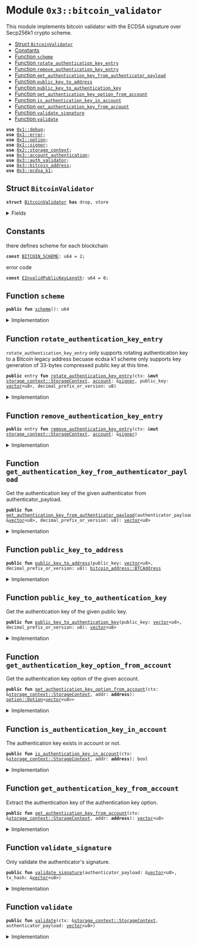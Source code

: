 
<a name="0x3_bitcoin_validator"></a>

# Module `0x3::bitcoin_validator`

This module implements bitcoin validator with the ECDSA signature over Secp256k1 crypto scheme.


-  [Struct `BitcoinValidator`](#0x3_bitcoin_validator_BitcoinValidator)
-  [Constants](#@Constants_0)
-  [Function `scheme`](#0x3_bitcoin_validator_scheme)
-  [Function `rotate_authentication_key_entry`](#0x3_bitcoin_validator_rotate_authentication_key_entry)
-  [Function `remove_authentication_key_entry`](#0x3_bitcoin_validator_remove_authentication_key_entry)
-  [Function `get_authentication_key_from_authenticator_payload`](#0x3_bitcoin_validator_get_authentication_key_from_authenticator_payload)
-  [Function `public_key_to_address`](#0x3_bitcoin_validator_public_key_to_address)
-  [Function `public_key_to_authentication_key`](#0x3_bitcoin_validator_public_key_to_authentication_key)
-  [Function `get_authentication_key_option_from_account`](#0x3_bitcoin_validator_get_authentication_key_option_from_account)
-  [Function `is_authentication_key_in_account`](#0x3_bitcoin_validator_is_authentication_key_in_account)
-  [Function `get_authentication_key_from_account`](#0x3_bitcoin_validator_get_authentication_key_from_account)
-  [Function `validate_signature`](#0x3_bitcoin_validator_validate_signature)
-  [Function `validate`](#0x3_bitcoin_validator_validate)


<pre><code><b>use</b> <a href="">0x1::debug</a>;
<b>use</b> <a href="">0x1::error</a>;
<b>use</b> <a href="">0x1::option</a>;
<b>use</b> <a href="">0x1::signer</a>;
<b>use</b> <a href="">0x2::storage_context</a>;
<b>use</b> <a href="account_authentication.md#0x3_account_authentication">0x3::account_authentication</a>;
<b>use</b> <a href="auth_validator.md#0x3_auth_validator">0x3::auth_validator</a>;
<b>use</b> <a href="bitcoin_address.md#0x3_bitcoin_address">0x3::bitcoin_address</a>;
<b>use</b> <a href="ecdsa_k1.md#0x3_ecdsa_k1">0x3::ecdsa_k1</a>;
</code></pre>



<a name="0x3_bitcoin_validator_BitcoinValidator"></a>

## Struct `BitcoinValidator`



<pre><code><b>struct</b> <a href="bitcoin_validator.md#0x3_bitcoin_validator_BitcoinValidator">BitcoinValidator</a> <b>has</b> drop, store
</code></pre>



<details>
<summary>Fields</summary>


<dl>
<dt>
<code>dummy_field: bool</code>
</dt>
<dd>

</dd>
</dl>


</details>

<a name="@Constants_0"></a>

## Constants


<a name="0x3_bitcoin_validator_BITCOIN_SCHEME"></a>

there defines scheme for each blockchain


<pre><code><b>const</b> <a href="bitcoin_validator.md#0x3_bitcoin_validator_BITCOIN_SCHEME">BITCOIN_SCHEME</a>: u64 = 2;
</code></pre>



<a name="0x3_bitcoin_validator_EInvalidPublicKeyLength"></a>

error code


<pre><code><b>const</b> <a href="bitcoin_validator.md#0x3_bitcoin_validator_EInvalidPublicKeyLength">EInvalidPublicKeyLength</a>: u64 = 0;
</code></pre>



<a name="0x3_bitcoin_validator_scheme"></a>

## Function `scheme`



<pre><code><b>public</b> <b>fun</b> <a href="bitcoin_validator.md#0x3_bitcoin_validator_scheme">scheme</a>(): u64
</code></pre>



<details>
<summary>Implementation</summary>


<pre><code><b>public</b> <b>fun</b> <a href="bitcoin_validator.md#0x3_bitcoin_validator_scheme">scheme</a>(): u64 {
    <a href="bitcoin_validator.md#0x3_bitcoin_validator_BITCOIN_SCHEME">BITCOIN_SCHEME</a>
}
</code></pre>



</details>

<a name="0x3_bitcoin_validator_rotate_authentication_key_entry"></a>

## Function `rotate_authentication_key_entry`

<code>rotate_authentication_key_entry</code> only supports rotating authentication key to a Bitcoin legacy address
becuase ecdsa k1 scheme only supports key generation of 33-bytes compressed public key at this time.


<pre><code><b>public</b> entry <b>fun</b> <a href="bitcoin_validator.md#0x3_bitcoin_validator_rotate_authentication_key_entry">rotate_authentication_key_entry</a>(ctx: &<b>mut</b> <a href="_StorageContext">storage_context::StorageContext</a>, <a href="account.md#0x3_account">account</a>: &<a href="">signer</a>, public_key: <a href="">vector</a>&lt;u8&gt;, decimal_prefix_or_version: u8)
</code></pre>



<details>
<summary>Implementation</summary>


<pre><code><b>public</b> entry <b>fun</b> <a href="bitcoin_validator.md#0x3_bitcoin_validator_rotate_authentication_key_entry">rotate_authentication_key_entry</a>(
    ctx: &<b>mut</b> StorageContext,
    <a href="account.md#0x3_account">account</a>: &<a href="">signer</a>,
    public_key: <a href="">vector</a>&lt;u8&gt;,
    decimal_prefix_or_version: u8,
) {
    // compare newly passed <b>public</b> key <b>with</b> Bitcoin <b>public</b> key length <b>to</b> ensure it's compatible
    <b>assert</b>!(
        <a href="_length">vector::length</a>(&public_key) == <a href="ecdsa_k1.md#0x3_ecdsa_k1_public_key_length">ecdsa_k1::public_key_length</a>()
        || <a href="_length">vector::length</a>(&public_key) == 20 // TODO support key generation of 20-bytes <b>public</b> key for Bitcoin bech32 addresses
        || <a href="_length">vector::length</a>(&public_key) == 32, // TODO support key generation of 32-bytes <b>public</b> key for Bitcoin bech32 addresses
        <a href="_invalid_argument">error::invalid_argument</a>(<a href="bitcoin_validator.md#0x3_bitcoin_validator_EInvalidPublicKeyLength">EInvalidPublicKeyLength</a>)
    );

    // User can rotate the authentication key arbitrarily, so we do not need <b>to</b> check the new <b>public</b> key <b>with</b> the <a href="account.md#0x3_account">account</a> <b>address</b>.
    <b>let</b> authentication_key = <a href="bitcoin_validator.md#0x3_bitcoin_validator_public_key_to_authentication_key">public_key_to_authentication_key</a>(public_key, decimal_prefix_or_version);
    <b>let</b> account_addr = <a href="_address_of">signer::address_of</a>(<a href="account.md#0x3_account">account</a>);
    <a href="bitcoin_validator.md#0x3_bitcoin_validator_rotate_authentication_key">rotate_authentication_key</a>(ctx, account_addr, authentication_key);
}
</code></pre>



</details>

<a name="0x3_bitcoin_validator_remove_authentication_key_entry"></a>

## Function `remove_authentication_key_entry`



<pre><code><b>public</b> entry <b>fun</b> <a href="bitcoin_validator.md#0x3_bitcoin_validator_remove_authentication_key_entry">remove_authentication_key_entry</a>(ctx: &<b>mut</b> <a href="_StorageContext">storage_context::StorageContext</a>, <a href="account.md#0x3_account">account</a>: &<a href="">signer</a>)
</code></pre>



<details>
<summary>Implementation</summary>


<pre><code><b>public</b> entry <b>fun</b> <a href="bitcoin_validator.md#0x3_bitcoin_validator_remove_authentication_key_entry">remove_authentication_key_entry</a>(ctx: &<b>mut</b> StorageContext, <a href="account.md#0x3_account">account</a>: &<a href="">signer</a>) {
    <a href="account_authentication.md#0x3_account_authentication_remove_authentication_key">account_authentication::remove_authentication_key</a>&lt;<a href="bitcoin_validator.md#0x3_bitcoin_validator_BitcoinValidator">BitcoinValidator</a>&gt;(ctx, <a href="_address_of">signer::address_of</a>(<a href="account.md#0x3_account">account</a>));
}
</code></pre>



</details>

<a name="0x3_bitcoin_validator_get_authentication_key_from_authenticator_payload"></a>

## Function `get_authentication_key_from_authenticator_payload`

Get the authentication key of the given authenticator from authenticator_payload.


<pre><code><b>public</b> <b>fun</b> <a href="bitcoin_validator.md#0x3_bitcoin_validator_get_authentication_key_from_authenticator_payload">get_authentication_key_from_authenticator_payload</a>(authenticator_payload: &<a href="">vector</a>&lt;u8&gt;, decimal_prefix_or_version: u8): <a href="">vector</a>&lt;u8&gt;
</code></pre>



<details>
<summary>Implementation</summary>


<pre><code><b>public</b> <b>fun</b> <a href="bitcoin_validator.md#0x3_bitcoin_validator_get_authentication_key_from_authenticator_payload">get_authentication_key_from_authenticator_payload</a>(authenticator_payload: &<a href="">vector</a>&lt;u8&gt;, decimal_prefix_or_version: u8): <a href="">vector</a>&lt;u8&gt; {
    <b>let</b> public_key = <a href="ecdsa_k1.md#0x3_ecdsa_k1_get_public_key_from_authenticator_payload">ecdsa_k1::get_public_key_from_authenticator_payload</a>(authenticator_payload);
    <b>let</b> addr = <a href="bitcoin_validator.md#0x3_bitcoin_validator_public_key_to_address">public_key_to_address</a>(public_key, decimal_prefix_or_version);
    <a href="bitcoin_address.md#0x3_bitcoin_address_into_bytes">bitcoin_address::into_bytes</a>(addr)
}
</code></pre>



</details>

<a name="0x3_bitcoin_validator_public_key_to_address"></a>

## Function `public_key_to_address`



<pre><code><b>public</b> <b>fun</b> <a href="bitcoin_validator.md#0x3_bitcoin_validator_public_key_to_address">public_key_to_address</a>(public_key: <a href="">vector</a>&lt;u8&gt;, decimal_prefix_or_version: u8): <a href="bitcoin_address.md#0x3_bitcoin_address_BTCAddress">bitcoin_address::BTCAddress</a>
</code></pre>



<details>
<summary>Implementation</summary>


<pre><code><b>public</b> <b>fun</b> <a href="bitcoin_validator.md#0x3_bitcoin_validator_public_key_to_address">public_key_to_address</a>(public_key: <a href="">vector</a>&lt;u8&gt;, decimal_prefix_or_version: u8): BTCAddress {
    // Determine the <b>public</b> key length, 33-bytes for a legacy <b>address</b> and 32- and 20-bytes for a bech32 <b>address</b>.
    <b>if</b> (<a href="_length">vector::length</a>(&public_key) == <a href="ecdsa_k1.md#0x3_ecdsa_k1_public_key_length">ecdsa_k1::public_key_length</a>()) {
        <b>let</b> decimal_prefix = decimal_prefix_or_version;
        <a href="bitcoin_address.md#0x3_bitcoin_address_new_legacy">bitcoin_address::new_legacy</a>(&public_key, decimal_prefix)
    } <b>else</b> {
        <b>let</b> version = decimal_prefix_or_version;
        <a href="bitcoin_address.md#0x3_bitcoin_address_new_bech32">bitcoin_address::new_bech32</a>(&public_key, version)
    }
}
</code></pre>



</details>

<a name="0x3_bitcoin_validator_public_key_to_authentication_key"></a>

## Function `public_key_to_authentication_key`

Get the authentication key of the given public key.


<pre><code><b>public</b> <b>fun</b> <a href="bitcoin_validator.md#0x3_bitcoin_validator_public_key_to_authentication_key">public_key_to_authentication_key</a>(public_key: <a href="">vector</a>&lt;u8&gt;, decimal_prefix_or_version: u8): <a href="">vector</a>&lt;u8&gt;
</code></pre>



<details>
<summary>Implementation</summary>


<pre><code><b>public</b> <b>fun</b> <a href="bitcoin_validator.md#0x3_bitcoin_validator_public_key_to_authentication_key">public_key_to_authentication_key</a>(public_key: <a href="">vector</a>&lt;u8&gt;, decimal_prefix_or_version: u8): <a href="">vector</a>&lt;u8&gt; {
    <b>let</b> addr = <a href="bitcoin_validator.md#0x3_bitcoin_validator_public_key_to_address">public_key_to_address</a>(public_key, decimal_prefix_or_version);
    <a href="bitcoin_address.md#0x3_bitcoin_address_into_bytes">bitcoin_address::into_bytes</a>(addr)
}
</code></pre>



</details>

<a name="0x3_bitcoin_validator_get_authentication_key_option_from_account"></a>

## Function `get_authentication_key_option_from_account`

Get the authentication key option of the given account.


<pre><code><b>public</b> <b>fun</b> <a href="bitcoin_validator.md#0x3_bitcoin_validator_get_authentication_key_option_from_account">get_authentication_key_option_from_account</a>(ctx: &<a href="_StorageContext">storage_context::StorageContext</a>, addr: <b>address</b>): <a href="_Option">option::Option</a>&lt;<a href="">vector</a>&lt;u8&gt;&gt;
</code></pre>



<details>
<summary>Implementation</summary>


<pre><code><b>public</b> <b>fun</b> <a href="bitcoin_validator.md#0x3_bitcoin_validator_get_authentication_key_option_from_account">get_authentication_key_option_from_account</a>(ctx: &StorageContext, addr: <b>address</b>): Option&lt;<a href="">vector</a>&lt;u8&gt;&gt; {
    <a href="account_authentication.md#0x3_account_authentication_get_authentication_key">account_authentication::get_authentication_key</a>&lt;<a href="bitcoin_validator.md#0x3_bitcoin_validator_BitcoinValidator">BitcoinValidator</a>&gt;(ctx, addr)
}
</code></pre>



</details>

<a name="0x3_bitcoin_validator_is_authentication_key_in_account"></a>

## Function `is_authentication_key_in_account`

The authentication key exists in account or not.


<pre><code><b>public</b> <b>fun</b> <a href="bitcoin_validator.md#0x3_bitcoin_validator_is_authentication_key_in_account">is_authentication_key_in_account</a>(ctx: &<a href="_StorageContext">storage_context::StorageContext</a>, addr: <b>address</b>): bool
</code></pre>



<details>
<summary>Implementation</summary>


<pre><code><b>public</b> <b>fun</b> <a href="bitcoin_validator.md#0x3_bitcoin_validator_is_authentication_key_in_account">is_authentication_key_in_account</a>(ctx: &StorageContext, addr: <b>address</b>): bool {
    <a href="_is_some">option::is_some</a>(&<a href="bitcoin_validator.md#0x3_bitcoin_validator_get_authentication_key_option_from_account">get_authentication_key_option_from_account</a>(ctx, addr))
}
</code></pre>



</details>

<a name="0x3_bitcoin_validator_get_authentication_key_from_account"></a>

## Function `get_authentication_key_from_account`

Extract the authentication key of the authentication key option.


<pre><code><b>public</b> <b>fun</b> <a href="bitcoin_validator.md#0x3_bitcoin_validator_get_authentication_key_from_account">get_authentication_key_from_account</a>(ctx: &<a href="_StorageContext">storage_context::StorageContext</a>, addr: <b>address</b>): <a href="">vector</a>&lt;u8&gt;
</code></pre>



<details>
<summary>Implementation</summary>


<pre><code><b>public</b> <b>fun</b> <a href="bitcoin_validator.md#0x3_bitcoin_validator_get_authentication_key_from_account">get_authentication_key_from_account</a>(ctx: &StorageContext, addr: <b>address</b>): <a href="">vector</a>&lt;u8&gt; {
    <a href="_extract">option::extract</a>(&<b>mut</b> <a href="bitcoin_validator.md#0x3_bitcoin_validator_get_authentication_key_option_from_account">get_authentication_key_option_from_account</a>(ctx, addr))
}
</code></pre>



</details>

<a name="0x3_bitcoin_validator_validate_signature"></a>

## Function `validate_signature`

Only validate the authenticator's signature.


<pre><code><b>public</b> <b>fun</b> <a href="bitcoin_validator.md#0x3_bitcoin_validator_validate_signature">validate_signature</a>(authenticator_payload: &<a href="">vector</a>&lt;u8&gt;, tx_hash: &<a href="">vector</a>&lt;u8&gt;)
</code></pre>



<details>
<summary>Implementation</summary>


<pre><code><b>public</b> <b>fun</b> <a href="bitcoin_validator.md#0x3_bitcoin_validator_validate_signature">validate_signature</a>(authenticator_payload: &<a href="">vector</a>&lt;u8&gt;, tx_hash: &<a href="">vector</a>&lt;u8&gt;) {
    <b>assert</b>!(
        <a href="ecdsa_k1.md#0x3_ecdsa_k1_verify">ecdsa_k1::verify</a>(
            &<a href="ecdsa_k1.md#0x3_ecdsa_k1_get_signature_from_authenticator_payload">ecdsa_k1::get_signature_from_authenticator_payload</a>(authenticator_payload),
            &<a href="ecdsa_k1.md#0x3_ecdsa_k1_get_public_key_from_authenticator_payload">ecdsa_k1::get_public_key_from_authenticator_payload</a>(authenticator_payload),
            tx_hash,
            <a href="ecdsa_k1.md#0x3_ecdsa_k1_sha256">ecdsa_k1::sha256</a>()
        ),
        <a href="auth_validator.md#0x3_auth_validator_error_invalid_authenticator">auth_validator::error_invalid_authenticator</a>()
    );
}
</code></pre>



</details>

<a name="0x3_bitcoin_validator_validate"></a>

## Function `validate`



<pre><code><b>public</b> <b>fun</b> <a href="bitcoin_validator.md#0x3_bitcoin_validator_validate">validate</a>(ctx: &<a href="_StorageContext">storage_context::StorageContext</a>, authenticator_payload: <a href="">vector</a>&lt;u8&gt;)
</code></pre>



<details>
<summary>Implementation</summary>


<pre><code><b>public</b> <b>fun</b> <a href="bitcoin_validator.md#0x3_bitcoin_validator_validate">validate</a>(ctx: &StorageContext, authenticator_payload: <a href="">vector</a>&lt;u8&gt;) {
    <b>let</b> tx_hash = <a href="_tx_hash">storage_context::tx_hash</a>(ctx);
    <a href="bitcoin_validator.md#0x3_bitcoin_validator_validate_signature">validate_signature</a>(&authenticator_payload, &tx_hash);

    // TODO compare the auth_key from the payload <b>with</b> the auth_key from the <a href="account.md#0x3_account">account</a>
}
</code></pre>



</details>

